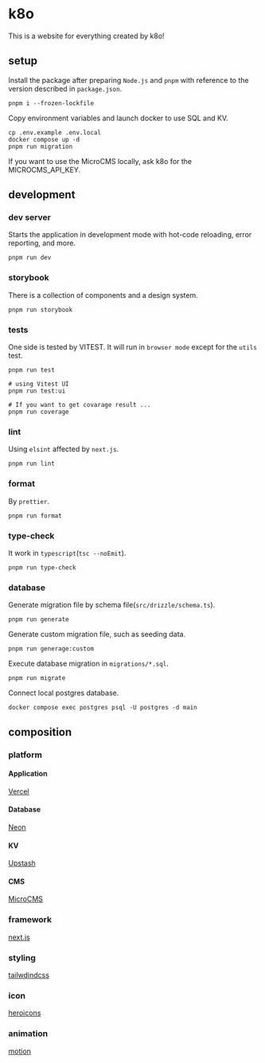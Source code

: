 # k8o

This is a website for everything created by k8o!

## setup

Install the package after preparing `Node.js` and `pnpm` with reference to the version described in `package.json`.

```command
pnpm i --frozen-lockfile
```

Copy environment variables and launch docker to use SQL and KV.

```command
cp .env.example .env.local
docker compose up -d
pnpm run migration
```

If you want to use the MicroCMS locally, ask k8o for the MICROCMS_API_KEY.

## development

### dev server

Starts the application in development mode with hot-code reloading, error reporting, and more.

```
pnpm run dev
```

### storybook

There is a collection of components and a design system.

```command
pnpm run storybook
```

### tests

One side is tested by VITEST. It will run in `browser mode` except for the `utils` test.

```command
pnpm run test

# using Vitest UI
pnpm run test:ui

# If you want to get covarage result ...
pnpm run coverage
```

### lint

Using `elsint` affected by `next.js`.

```command
pnpm run lint
```

### format

By `prettier`.

```
pnpm run format
```

### type-check

It work in `typescript`(`tsc --noEmit`).

```command
pnpm run type-check
```

### database

Generate migration file by schema file(`src/drizzle/schema.ts`).

```command
pnpm run generate
```

Generate custom migration file, such as seeding data.

```command
pnpm run generage:custom
```

Execute database migration in `migrations/*.sql`.

```command
pnpm run migrate
```

Connect local postgres database.

```command
docker compose exec postgres psql -U postgres -d main
```

## composition

### platform

#### Application

[Vercel](https://vercel.com/k35o/k8o)

#### Database

[Neon](https://console.neon.tech/app/projects/cool-king-69719941)

#### KV

[Upstash](https://console.upstash.com/vercel/kv/6ae3d043-1c14-4a5e-b4e2-18872bbd81bb)

#### CMS

[MicroCMS](https://k35o.microcms.io)

### framework

[next.js](https://nextjs.org/)

### styling

[tailwdindcss](https://tailwindcss.com/)

### icon

[heroicons](https://heroicons.com/)

### animation

[motion](https://motion.dev)
